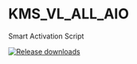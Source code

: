 # KMS_VL_ALL_AIO
Smart Activation Script

[![Release downloads](https://img.shields.io/github/downloads/abbodi1406/KMS_VL_ALL_AIO/total.svg)](https://GitHub.com/abbodi1406/KMS_VL_ALL_AIO/releases/)



